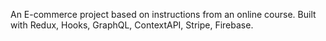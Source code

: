 An E-commerce project based on instructions from an online course. Built with Redux, Hooks, GraphQL, ContextAPI, Stripe, Firebase.
